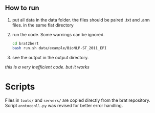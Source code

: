 ## How to run
1. put all data in the data folder. the files should be paired .txt and .ann files. in the same flat directory
2. run the code. Some warnings can be ignored.

    ```sh
    cd brat2bert
    bash run.sh data/example/BioNLP-ST_2011_EPI
    ```
3. see the output in the output directory.


_this is a very inefficient code. but it works_
# Scripts
Files in `tools/` and `servers/` are copied directly from the brat repository. 
Script `anntoconll.py` was revised for better error handling.

